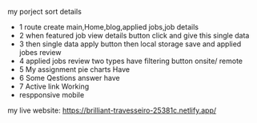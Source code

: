 my porject sort details

* 1  route create main,Home,blog,applied jobs,job details
* 2  when featured job view details button click and give this single data 
* 3  then single data apply button then local storage save and applied jobes review
* 4 applied jobs review two types have filtering button onsite/ remote
* 5 My assignment pie charts Have  
* 6 Some Qestions answer have
* 7 Active link Working  
* respponsive mobile  

my live website:  https://brilliant-travesseiro-25381c.netlify.app/
